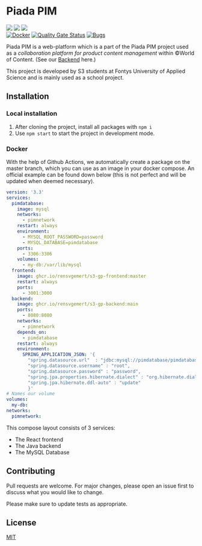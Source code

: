 # Piada PIM

![](https://img.shields.io/github/package-json/v/RensvGemert/S3-GP-Frontend) ![](https://img.shields.io/github/issues/RensvGemert/S3-GP-Frontend) ![](https://img.shields.io/github/last-commit/RensvGemert/S3-GP-Frontend)
<br />
[![Docker](https://github.com/RensvGemert/S3-GP-Frontend/actions/workflows/docker-publish.yml/badge.svg)](https://github.com/RensvGemert/S3-GP-Frontend/actions/workflows/docker-publish.yml)
[![Quality Gate Status](https://sonarcloud.io/api/project_badges/measure?project=RensvGemert_S3-GP-Frontend&metric=alert_status)](https://sonarcloud.io/project/overview?id=RensvGemert_S3-GP-Frontend)
[![Bugs](https://sonarcloud.io/api/project_badges/measure?project=RensvGemert_S3-GP-Frontend&metric=bugs)](https://sonarcloud.io/project/overview?id=RensvGemert_S3-GP-Frontend)


Piada PIM is a web-platform  which is a part of the Piada PIM project used as a *collaboration platform for product content management* within ©World of Content. (See our [Backend](https://github.com/RensvGemert/S3-GP-Backend) here.)

This project is developed by S3 students at Fontys University of Applied Science and is mainly used as a school project.

## Installation

### Local installation

1. After cloning the project, install all packages with `npm i`
2. Use `npm start` to start the project in development mode.

### Docker

With the help of Github Actions, we automatically create a package on the master branch, which you can use as an image in your docker compose.
An official example can be found down below (this is not perfect and will be updated when deemed necessary).

```yaml
version: '3.3'
services:
  pimdatabase:
    image: mysql
    networks:
      - pimnetwork
    restart: always
    environment:
      - MYSQL_ROOT_PASSWORD=password
      - MYSQL_DATABASE=pimdatabase
    ports:
      - 3306:3306
    volumes:
      - my-db:/var/lib/mysql
  frontend:
    image: ghcr.io/rensvgemert/s3-gp-frontend:master
    restart: always
    ports: 
      - 3001:3000
  backend: 
    image: ghcr.io/rensvgemert/s3-gp-backend:main
    ports:
      - 8080:8080
    networks:
      - pimnetwork
    depends_on:
      - pimdatabase
    restart: always
    environment:
      SPRING_APPLICATION_JSON: '{
        "spring.datasource.url"  : "jdbc:mysql://pimdatabase/pimdatabase",
        "spring.datasource.username" : "root",
        "spring.datasource.password" : "password",
        "spring.jpa.properties.hibernate.dialect" : "org.hibernate.dialect.MySQL5InnoDBDialect",
        "spring.jpa.hibernate.ddl-auto" : "update"
        }'
# Names our volume
volumes:
  my-db:
networks:
  pimnetwork: 
```

This compose layout consists of 3 services:
 - The React frontend
 - The Java backend
 - The MySQL Database

## Contributing
Pull requests are welcome. For major changes, please open an issue first to discuss what you would like to change.

Please make sure to update tests as appropriate.

## License
[MIT](https://github.com/RensvGemert/S3-GP-Frontend/blob/master/LICENSE)